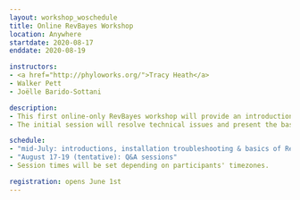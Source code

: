 ```yaml
---
layout: workshop_woschedule
title: Online RevBayes Workshop
location: Anywhere
startdate: 2020-08-17
enddate: 2020-08-19

instructors: 
- <a href="http://phyloworks.org/">Tracy Heath</a>
- Walker Pett
- Joëlle Barido-Sottani

description: 
- This first online-only RevBayes workshop will provide an introduction to the theory and use of RevBayes, with a focus on 1) tree inference from molecular data and 2) combining fossil and extant data. Additional topics may be covered depending on participant interest.
- The initial session will resolve technical issues and present the basics of using RevBayes. Participants will then be expected to work through several tutorials on their own schedule, with the help of pre-recorded materials. A Slack forum will be open for questions and issues. The workshop will conclude with several online Q&A sessions with the instructors. 

schedule:
- "mid-July: introductions, installation troubleshooting & basics of RevBayes"
- "August 17-19 (tentative): Q&A sessions"
- Session times will be set depending on participants' timezones.

registration: opens June 1st
---
```

